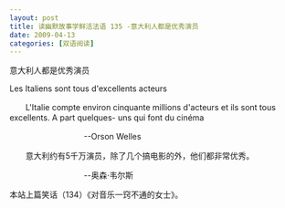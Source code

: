 ```yaml
---
layout: post
title: 读幽默故事学鲜活法语 135 -意大利人都是优秀演员
date: 2009-04-13
categories: [双语阅读]  
---
```


意大利人都是优秀演员

Les Italiens sont tous d'excellents acteurs

　　L'Italie compte environ cinquante millions d'acteurs et ils sont tous excellents. A part quelques- uns qui font du cinéma

　　　　　　　　　 --Orson Welles



　　意大利约有5千万演员，除了几个搞电影的外，他们都非常优秀。

　　　　　　　　 　--奥森·韦尔斯



本站上篇笑话（134）《对音乐一窍不通的女士》。
